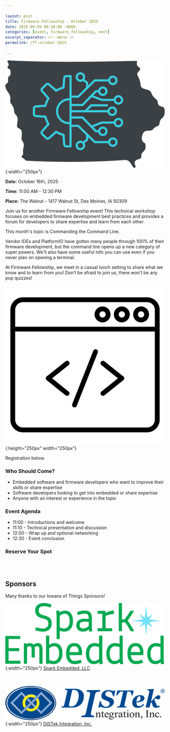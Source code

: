 ```yaml
---

layout: post
title: Firmware Fellowship - October 2025
date: 2025-09-09 00:30:00 -0600
categories: [event, firmware_fellowship, next]
excerpt_separator: <!--more-->
permalink: /ff-october-2025

---
```


![Logo](/assets/images/iowans_of_things.png){:width="250px"}

**Date:**  October 16th, 2025

**Time:**  11:00 AM - 12:30 PM

**Place:** The Walnut - 1417 Walnut St, Des Moines, IA 50309

Join us for another Firmware Fellowship event! This technical workshop focuses on embedded firmware development best practices and provides a forum for developers to share expertise and learn from each other.

This month's topic is Commanding the Command Line. 

Vendor IDEs and PlatformIO have gotten many people through 100% of their firmware development, but the command line opens up a new category of super powers. We'll also have some useful info you can use even if you never plan on opening a terminal. 

At Firmware Fellowship, we meet in a casual lunch setting to share what we know and to learn from you! Don’t be afraid to join us, there won’t be any pop quizzes!

![Icon](/assets/images/icon_firmware.png){:height="250px" width="250px"}

Registration below.

<!--more-->  
<!--the above "comment" tells the main page where to put the break-->

### Who Should Come?

- Embedded software and firmware developers who want to improve their skills or share expertise
- Software developers looking to get into embedded or share expertise
- Anyone with an interest or experience in the topic 

### Event Agenda

- 11:00 - Introductions and welcome
- 11:10 - Technical presentation and discussion
- 12:00 - Wrap up and optional networking
- 12:30 - Event conclusion

### Reserve Your Spot

<script charset="utf-8" type="text/javascript" src="//js.hsforms.net/forms/embed/v2.js"></script>
<script>
  hbspt.forms.create({
    portalId: "48052701",
    formId: "cf467cda-429f-4814-a3ed-625846499459",
    region: "na1"
  });
</script>

<br /><br />

## Sponsors

Many thanks to our Iowans of Things Sponsors!

![Spark Logo](/assets/images/spark_embedded_logo_transparent.png){:width="250px"}
[Spark Embedded, LLC](https://sparkembedded.com/)

<br /><br />
![DISTek Logo](/assets/images/DISTek_Logo.png){:width="250px"}
[DISTek Integration, Inc.](https://distek.com/)